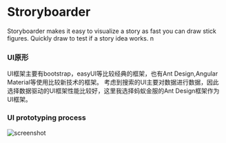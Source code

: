 # Stroryboarder
Storyboarder makes it easy to visualize a story as fast you can draw stick figures. Quickly draw to test if a story idea works.
n
### UI原形
UI框架主要有bootstrap，easyUI等比较经典的框架，也有Ant Design,Angular Material等使用比较新技术的框架。
考虑到搜索的UI主要对数据进行数据，因此选择数据驱动的UI框架性能比较好，这里我选择蚂蚁金服的Ant Design框架作为UI框架。

### UI prototyping process
![screenshot](https://github.com/zittygit/PaperSearch/blob/master/documents/Diagrams/UIprocessing.png)
